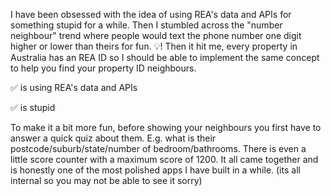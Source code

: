 I have been obsessed with the idea of using REA's data and APIs for something stupid for a while. Then I stumbled across the "number neighbour" trend where people would text the phone number one digit higher or lower than theirs for fun. 💡! Then it hit me, every property in Australia has an REA ID so I should be able to implement the same concept to help you find your property ID neighbours.

✅ is using REA's data and APIs

✅ is stupid

To make it a bit more fun, before showing your neighbours you first have to answer a quick quiz about them. E.g. what is their postcode/suburb/state/number of bedroom/bathrooms. There is even a little score counter with a maximum score of 1200. It all came together and is honestly one of the most polished apps I have built in a while. (its all internal so you may not be able to see it sorry)